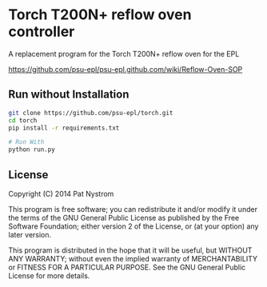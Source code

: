 # Torch T200N+ reflow oven controller

A replacement program for the Torch T200N+ reflow oven for the EPL

<https://github.com/psu-epl/psu-epl.github.com/wiki/Reflow-Oven-SOP>

## Run without Installation

```sh
git clone https://github.com/psu-epl/torch.git
cd torch
pip install -r requirements.txt

# Run With
python run.py
```

## License

Copyright (C) 2014 Pat Nystrom

This program is free software; you can redistribute it and/or
modify it under the terms of the GNU General Public License
as published by the Free Software Foundation; either version 2
of the License, or (at your option) any later version.

This program is distributed in the hope that it will be useful,
but WITHOUT ANY WARRANTY; without even the implied warranty of
MERCHANTABILITY or FITNESS FOR A PARTICULAR PURPOSE.  See the
GNU General Public License for more details.

